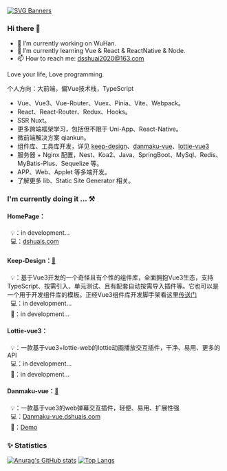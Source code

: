 [![SVG Banners](https://svg-banners.vercel.app/api?type=origin&text1=Welcome&width=800&height=300)](https://github.com/Akshay090/svg-banners)

### Hi there 👋

- 🔭 I’m currently working on WuHan.
- 🌱 I’m currently learning Vue & React & ReactNative & Node.
- 📫 How to reach me: dsshuai2020@163.com

Love your life, Love programming.

个人方向：大前端，偏Vue技术栈，TypeScript
- Vue、Vue3、Vue-Router、Vuex、Pinia、Vite、Webpack。
- React、React-Router、Redux、Hooks。
- SSR Nuxt。
- 更多跨端框架学习，包括但不限于 Uni-App、React-Native。
- 微前端解决方案 qiankun。
- 组件库、工具库开发，详见 [keep-design](https://github.com/dshuais#keep-design)、[danmaku-vue](https://github.com/dshuais#danmaku-vue)、[lottie-vue3](https://github.com/dshuais#lottie-vue3)
- 服务器 + Nginx 配置，Nest、Koa2、Java、SpringBoot、MySql、Redis、MyBatis-Plus、Sequelize 等。
- APP、Web、Applet 等多端开发。
- 了解更多 lib、Static Site Generator 相关。

### I'm currently doing it ... ⚒

#### HomePage：
&nbsp;&nbsp;💡：in development...<br />
&nbsp;&nbsp;💻：[dshuais.com](https://www.dshuais.com)

#### Keep-Design：[📍](https://github.com/dshuais/keep-design)
&nbsp;&nbsp;💡：基于Vue3开发的一个奇怪且有个性的组件库，全面拥抱Vue3生态，支持TypeScript、按需引入、单元测试、且有配套自动按需导入插件等。它也可以是一个用于开发组件库的模板。正经Vue3组件库开发脚手架看这里[传送门](https://create-keep-design.dshuais.com/)<br />
&nbsp;&nbsp;💻：in development...<br />
&nbsp;&nbsp;🍩：in development...

#### Lottie-vue3：
&nbsp;&nbsp;💡：一款基于vue3+lottie-web的lottie动画播放交互插件，干净、易用、更多的API<br />
&nbsp;&nbsp;💻：in development...<br />
&nbsp;&nbsp;🍩：in development...

#### Danmaku-vue：[📍](https://github.com/dshuais/danmaku-vue)
&nbsp;&nbsp;💡：一款基于vue3的web弹幕交互插件，轻便、易用、扩展性强<br />
&nbsp;&nbsp;💻：[Danmaku-vue.dshuais.com](https://danmaku-vue.dshuais.com/)<br />
&nbsp;&nbsp;🍩：[Demo](https://dshuais.github.io/danmaku-vue/)

<!-- 
### 🌴 Page View

![dshuais.github](https://count.getloli.com/get/@dshuais.github)
-->

### ✨ Statistics

[![Anurag's GitHub stats](https://github-readme-stats.vercel.app/api?username=dshuais&show_icons=true&theme=buefy&hide_title=true&bg_color=0,00C9FF,92FE9D)](https://github.com/anuraghazra/github-readme-stats)
[![Top Langs](https://github-readme-stats.vercel.app/api/top-langs/?username=dshuais&layout=compact&bg_color=0,92FE9D,00C9FF)](https://github.com/anuraghazra/github-readme-stats)

<!--
**dshuais/dshuais** is a ✨ _special_ ✨ repository because its `README.md` (this file) appears on your GitHub profile.

Here are some ideas to get you started:

- 🔭 I’m currently working on ...
- 🌱 I’m currently learning ...
- 👯 I’m looking to collaborate on ...
- 🤔 I’m looking for help with ...
- 💬 Ask me about ...
- 📫 How to reach me: ...
- 😄 Pronouns: ...
- ⚡ Fun fact: ...
-->
